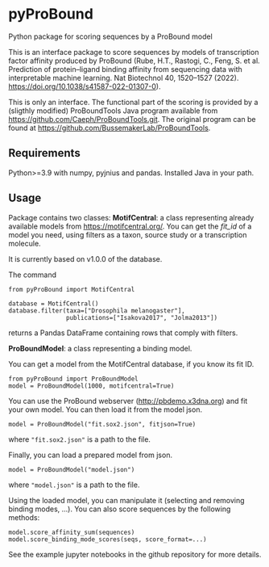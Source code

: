 # pyProBound
Python package for scoring sequences by a ProBound model

This is an interface package to score sequences by models of transcription factor affinity produced by ProBound (Rube, H.T., Rastogi, C., Feng, S. et al. Prediction of protein–ligand binding affinity from sequencing data with interpretable machine learning. Nat Biotechnol 40, 1520–1527 (2022). https://doi.org/10.1038/s41587-022-01307-0). 

This is only an interface. The functional part of the scoring is provided by a (sligthly modified) ProBoundTools Java program available from https://github.com/Caeph/ProBoundTools.git. The original program can be found at https://github.com/BussemakerLab/ProBoundTools. 

## Requirements
Python>=3.9 with numpy, pyjnius and pandas. Installed Java in your path.

## Usage
Package contains two classes:
**MotifCentral**: a class representing already available models from https://motifcentral.org/.
You can get the *fit_id* of a model you need, using filters as a taxon, source study or a transcription molecule.

It is currently based on v1.0.0 of the database.

The command
```
from pyProBound import MotifCentral

database = MotifCentral()
database.filter(taxa=["Drosophila melanogaster"], 
                publications=["Isakova2017", "Jolma2013"])
```
returns a Pandas DataFrame containing rows that comply with filters.

**ProBoundModel**: a class representing a binding model.

You can get a model from the MotifCentral database, if you know its fit ID.
```
from pyProBound import ProBoundModel
model = ProBoundModel(1000, motifcentral=True) 
```

You can use the ProBound webserver (http://pbdemo.x3dna.org) and fit your own model. 
You can then load it from the model json.
```
model = ProBoundModel("fit.sox2.json", fitjson=True)
```
where ```"fit.sox2.json"``` is a path to the file. 

Finally, you can load a prepared model from json.
```
model = ProBoundModel("model.json")
```
where ```"model.json"``` is a path to the file.

Using the loaded model, you can manipulate it (selecting and removing binding modes, ...). 
You can also score sequences by the following methods:

```
model.score_affinity_sum(sequences)
model.score_binding_mode_scores(seqs, score_format=...)
```
See the example jupyter notebooks in the github repository for more details.

